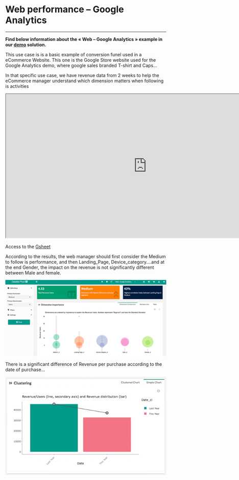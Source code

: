 # Web performance – Google Analytics

-------------

**Find below information about the « Web – Google Analytics »  example in our [demo](http://solutions.datama.fr/) solution.**

This use case is is a basic example of conversion funel used in a eCommerce Website. This one is the Google Store website used for the Google Analytics demo, where google sales branded T-shirt and Caps…

In that specific use case, we have revenue data from 2 weeks to help the eCommerce manager understand which dimension matters when following is activities

<iframe src="https://docs.google.com/spreadsheets/d/e/2PACX-1vTXYphkUS8WX6Wa4GZp5LBisnEOoqdLyp9darrXuIJPqmsnv_f8Tvhq_0sNX7L2uVfIaJjonTP2j8Fm/pubhtml?gid=0&amp;single=true&amp;widget=true&amp;headers=false" width="880" height="450" data-mce-fragment="1"></iframe>

Access to the [Gsheet](https://docs.google.com/spreadsheets/d/1bNEeqm5CfpPmYPr_t4ff1xcJkSBKoVvwJd4vKB0sDzs/edit#gid=0)

According to the results, the web manager should first consider the Medium to follow is performance, and then Landing_Page, Device_category….and at the end Gender, the impact on the revenue is not significantly different between Male and female.

![pivot](images/DataMaPivot-HomeScreen.png)

There is a significant difference of Revenue per purchase according to the date of purchase…

<center><img src="pivot/images/simple_chart_pivot.png")/></center>
